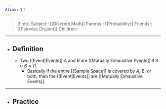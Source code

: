 ```yaml
---
Alias: []
---
```

> [!Info]
> Subject:: [[Discrete Math]]
> Parents:: [[Probability]]
> Friends:: [[Pairwise Disjoint]]
> Children:: 
---
- ## Definition
	- Two [[Event|Events]] $A$ and $B$ are [[Mutually Exhaustive Events]] if $A\cup B=\Omega$.
		- Basically if the entire [[Sample Space]] is covered by $A$, $B$, or both, then the [[Event|Events]] are [[Mutually Exhaustive Events]].
---
- ## Practice